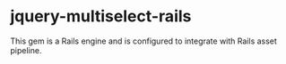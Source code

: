 jquery-multiselect-rails
========================

This gem is a Rails engine and is configured to integrate with Rails asset pipeline.